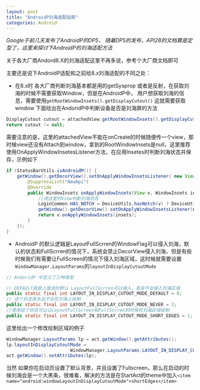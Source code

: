 ```yaml
---
layout: post
title: "AndroidP刘海适配指南"
categories: Android
---
```


*Google于前几天发布了AndroidP的DP5， 随着DP5的发布，API28的文档算是定型了，这里来探讨下AndroidP的刘海适配方法*

关于各大厂商Andord8.X的刘海适配这里不再多说，参考个大厂商文档即可

主要还是说下AndroidP适配和之前给8.x刘海适配的不同之处：
* 在8.x时 各大厂商判断刘海基本都是用的getSysprop 或者是反射，在获取刘海的时候不需要获取Window，但是在AndroidP中， 用户想获取刘海的信息，需要使用`getRootWindowInsets().getDisplayCutout()` 这就需要获取window
下面给出在AndoridP中判断设备是否是刘海屏的方法
```java
DisplayCutout cutout = attachedView.getRootWindowInsets().getDisplayCutout();
return cutout != null;
```
需要注意的是，这里的attachedView不能在onCreate的时候随便传一个view，那时候view还没有Attach到window，拿到的RootWindowInsets是null，这里推荐使用OnApplyWindowInsetesListener方法，在应用Insetes时判断刘海状态并保存，示例如下
```java
if (StatusBarUtils.isAndroidM()) {
    getWindow().getDecorView().setOnApplyWindowInsetsListener( new View.OnApplyWindowInsetsListener() {
        @SuppressLint("NewApi")
        @Override
        public WindowInsets onApplyWindowInsets(View v, WindowInsets insets) {
            //用这里的View判断刘海状态
            LoginCommon.HAS_NOTCH = DeviceUtils.hasNotch(v) ? DeviceUtils.HAS_NOTCH : DeviceUtils.NO_NOTCH;
            getWindow().getDecorView().setOnApplyWindowInsetsListener(null);
            return v.onApplyWindowInsets(insets);
        }
    });
}
```

* AndroidP 的默认逻辑是LayoutFullScrren的WindowFlag可以侵入刘海，默认的状态和FullScrren的情况下，系统会禁止DecorView侵入刘海，但是有些时候我们有需要让FullScreen的情况下侵入刘海区域，这时候就需要设置`WindowManager.LayoutParams`的`layoutInDisplayCutoutMode`
```java 
// AndoridP 中定义了三种类型

// DEFAULT就是上面说的默认 LayoutFullScrren可以侵入，其余不会侵入刘海区域
public static final int LAYOUT_IN_DISPLAY_CUTOUT_MODE_DEFAULT = 0;
// 这个状态是永远不会在刘海上绘制
public static final int LAYOUT_IN_DISPLAY_CUTOUT_MODE_NEVER = 2;
//使用这个状态可以让LayoutFullScreen和FullScrren的时候在刘海区域绘制
public static final int LAYOUT_IN_DISPLAY_CUTOUT_MODE_SHORT_EDGES = 1;
```

这里给出一个修改绘制区域的例子 

```java
WindowManager.LayoutParams lp = act.getWindow().getAttributes();
lp.layoutInDisplayCutoutMode =
                        WindowManager.LayoutParams.LAYOUT_IN_DISPLAY_CUTOUT_MODE_SHORT_EDGES;
act.getWindow().setAttributes(lp);
```

当然 如果你在启动页设置了默认背景，并且设置了Fullscreen，那么在启动的时候刘海会是一个大黑条，很难看，解决的方法是在StartAct的theme中加入`<item name="android:windowLayoutInDisplayCutoutMode">shortEdges</item>`
